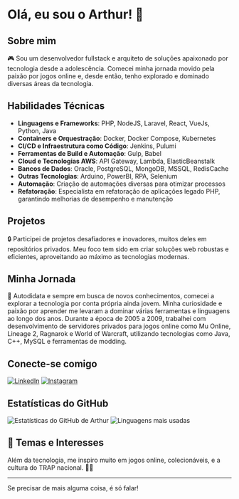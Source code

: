 # Olá, eu sou o Arthur! 👋

## Sobre mim
🎮 Sou um desenvolvedor fullstack e arquiteto de soluções apaixonado por tecnologia desde a adolescência. Comecei minha jornada movido pela paixão por jogos online e, desde então, tenho explorado e dominado diversas áreas da tecnologia.

## Habilidades Técnicas
- **Linguagens e Frameworks**: PHP, NodeJS, Laravel, React, VueJs, Python, Java
- **Containers e Orquestração**: Docker, Docker Compose, Kubernetes
- **CI/CD e Infraestrutura como Código**: Jenkins, Pulumi
- **Ferramentas de Build e Automação**: Gulp, Babel
- **Cloud e Tecnologias AWS**: API Gateway, Lambda, ElasticBeanstalk
- **Bancos de Dados**: Oracle, PostgreSQL, MongoDB, MSSQL, RedisCache
- **Outras Tecnologias**: Arduino, PowerBI, RPA, Selenium
- **Automação**: Criação de automações diversas para otimizar processos
- **Refatoração**: Especialista em refatoração de aplicações legado PHP, garantindo melhorias de desempenho e manutenção

## Projetos
🔒 Participei de projetos desafiadores e inovadores, muitos deles em repositórios privados. Meu foco tem sido em criar soluções web robustas e eficientes, aproveitando ao máximo as tecnologias modernas.

## Minha Jornada
🚀 Autodidata e sempre em busca de novos conhecimentos, comecei a explorar a tecnologia por conta própria ainda jovem. Minha curiosidade e paixão por aprender me levaram a dominar várias ferramentas e linguagens ao longo dos anos. Durante a época de 2005 a 2009, trabalhei com desenvolvimento de servidores privados para jogos online como Mu Online, Lineage 2, Ragnarok e World of Warcraft, utilizando tecnologias como Java, C++, MySQL e ferramentas de modding.

## Conecte-se comigo
[![LinkedIn](https://img.shields.io/badge/LinkedIn-blue?logo=linkedin&logoColor=white)](https://linkedin.com/in/arthrmrs)
[![Instagram](https://img.shields.io/badge/Instagram-E4405F?logo=instagram&logoColor=white)](https://instagram.com/arthrmrs)

## Estatísticas do GitHub
![Estatísticas do GitHub de Arthur](https://github-readme-stats.vercel.app/api?username=arthur&show_icons=true&theme=radical)
![Linguagens mais usadas](https://github-readme-stats.vercel.app/api/top-langs/?username=arthur&layout=compact&theme=radical)

## 🎉 Temas e Interesses
Além da tecnologia, me inspiro muito em jogos online, colecionáveis, e a cultura do TRAP nacional. 🤟🏾

---

Se precisar de mais alguma coisa, é só falar!
